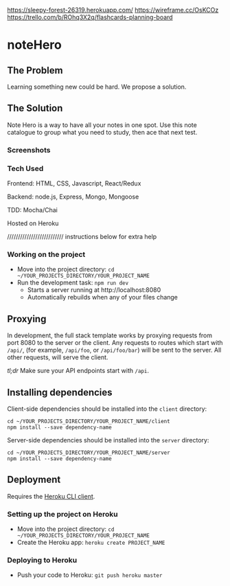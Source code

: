 https://sleepy-forest-26319.herokuapp.com/
https://wireframe.cc/OsKCOz
https://trello.com/b/ROhq3X2q/flashcards-planning-board

# noteHero

## The Problem
Learning something new could be hard. We propose a solution.
## The Solution
Note Hero is a way to have all your notes in one spot. Use this note catalogue to group what you need to study, then ace that next test.
### Screenshots


### Tech Used

Frontend: HTML, CSS, Javascript, React/Redux

Backend: node.js, Express, Mongo, Mongoose

TDD: Mocha/Chai

Hosted on Heroku

//////////////////////////
instructions below for extra help
### Working on the project

* Move into the project directory: `cd ~/YOUR_PROJECTS_DIRECTORY/YOUR_PROJECT_NAME`
* Run the development task: `npm run dev`
    * Starts a server running at http://localhost:8080
    * Automatically rebuilds when any of your files change

## Proxying

In development, the full stack template works by proxying requests from port 8080 to the server or the client.  Any requests to routes which start with `/api/`, (for example, `/api/foo`, or `/api/foo/bar`) will be sent to the server.  All other requests, will serve the client.

*tl;dr* Make sure your API endpoints start with `/api`.

## Installing dependencies

Client-side dependencies should be installed into the `client` directory:

```
cd ~/YOUR_PROJECTS_DIRECTORY/YOUR_PROJECT_NAME/client
npm install --save dependency-name
```

Server-side dependencies should be installed into the `server` directory:

```
cd ~/YOUR_PROJECTS_DIRECTORY/YOUR_PROJECT_NAME/server
npm install --save dependency-name
```

## Deployment

Requires the [Heroku CLI client](https://devcenter.heroku.com/articles/heroku-command-line).

### Setting up the project on Heroku

* Move into the project directory: `cd ~/YOUR_PROJECTS_DIRECTORY/YOUR_PROJECT_NAME`
* Create the Heroku app: `heroku create PROJECT_NAME`

### Deploying to Heroku

* Push your code to Heroku: `git push heroku master`

